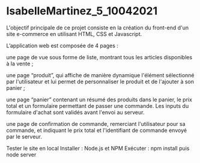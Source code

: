 # IsabelleMartinez_5_10042021

L'objectif principale de ce projet consiste en la création du front-end d'un site e-commerce en utilisant HTML, CSS et Javascript.

L’application web est composée de 4 pages :

une page de vue sous forme de liste, montrant tous les articles disponibles à la vente ;

une page “produit”, qui affiche de manière dynamique l'élément sélectionné par l'utilisateur et lui permet de personnaliser le produit et de l'ajouter à son panier ;

une page “panier” contenant un résumé des produits dans le panier, le prix total et un formulaire permettant de passer une commande. Les inputs du formulaire d'achat sont validés avant l'envoi au serveur.

une page de confirmation de commande, remerciant l'utilisateur pour sa commande, et indiquant le prix total et l'identifiant de commande envoyé par le serveur.

Tester le site en local
Installer : Node.js et NPM
Exécuter : npm install puis node server
